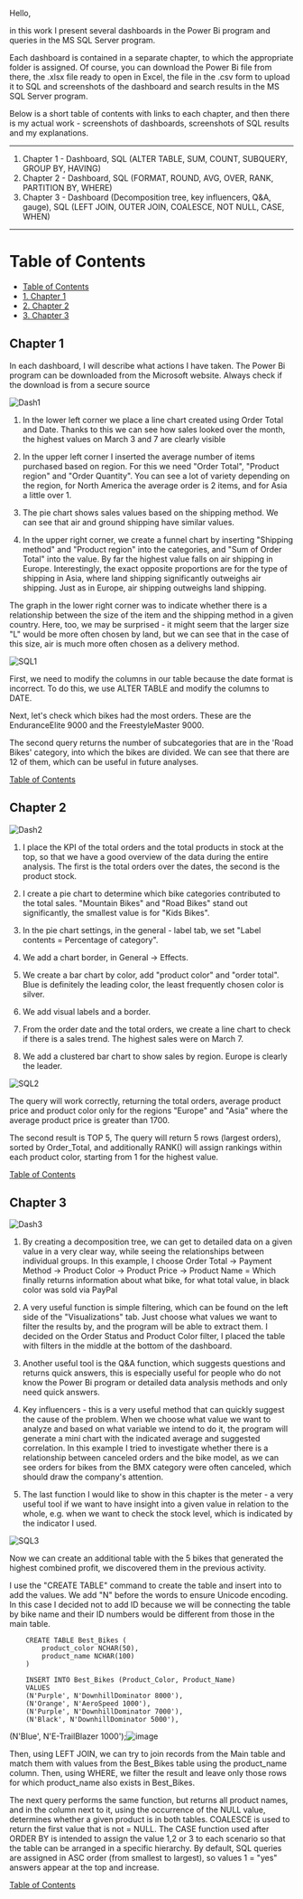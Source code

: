 Hello,

in this work I present several dashboards in the Power Bi program and queries in the MS SQL Server program.

Each dashboard is contained in a separate chapter, to which the appropriate folder is assigned. Of course, you can download the Power Bi file from there, the .xlsx file ready to open in Excel, the file in the .csv form to upload it to SQL and screenshots of the dashboard and search results in the MS SQL Server program.

Below is a short table of contents with links to each chapter, and then there is my actual work - screenshots of dashboards, screenshots of SQL results and my explanations.

---

1. Chapter 1 - Dashboard, SQL (ALTER TABLE, SUM, COUNT, SUBQUERY, GROUP BY, HAVING)
2. Chapter 2 - Dashboard, SQL (FORMAT, ROUND, AVG, OVER, RANK, PARTITION BY, WHERE)
3. Chapter 3 - Dashboard (Decomposition tree, key influencers, Q&A, gauge), SQL (LEFT JOIN, OUTER JOIN, COALESCE, NOT NULL, CASE, WHEN)

---

# Table of Contents
- [Table of Contents](#table-of-contents)
- [1. Chapter 1](#1-chapter-1)
- [2. Chapter 2](#2-chapter-2)
- [3. Chapter 3](#3-chapter-3)


## **Chapter 1**

In each dashboard, I will describe what actions I have taken. The Power Bi program can be downloaded from the Microsoft website. Always check if the download is from a secure source

![Dash1](https://github.com/user-attachments/assets/54561d3b-ef13-4c00-a9d0-461d8defe870)


1. In the lower left corner we place a line chart created using Order Total and Date. Thanks to this we can see how sales looked over the month, the highest values ​​on March 3 and 7 are clearly visible

2. In the upper left corner I inserted the average number of items purchased based on region. For this we need "Order Total", "Product region" and "Order Quantity". You can see a lot of variety depending on the region, for North America the average order is 2 items, and for Asia a little over 1.

3. The pie chart shows sales values ​​based on the shipping method. We can see that air and ground shipping have similar values.

4. In the upper right corner, we create a funnel chart by inserting "Shipping method" and "Product region" into the categories, and "Sum of Order Total" into the value. By far the highest value falls on air shipping in Europe. Interestingly, the exact opposite proportions are for the type of shipping in Asia, where land shipping significantly outweighs air shipping. Just as in Europe, air shipping outweighs land shipping.

The graph in the lower right corner was to indicate whether there is a relationship between the size of the item and the shipping method in a given country. Here, too, we may be surprised - it might seem that the larger size "L" would be more often chosen by land, but we can see that in the case of this size, air is much more often chosen as a delivery method.

![SQL1](https://github.com/user-attachments/assets/71d8b56d-69af-45e5-b83f-50b3346815a8)

First, we need to modify the columns in our table because the date format is incorrect. To do this, we use ALTER TABLE and modify the columns to DATE.

Next, let's check which bikes had the most orders. These are the EnduranceElite 9000 and the FreestyleMaster 9000.

The second query returns the number of subcategories that are in the 'Road Bikes' category, into which the bikes are divided. We can see that there are 12 of them, which can be useful in future analyses.

  [Table of Contents](#table-of-contents)
## **Chapter 2** 

![Dash2](https://github.com/user-attachments/assets/b834fa39-2891-4c88-9a09-648153a2982b)

1. I place the KPI of the total orders and the total products in stock at the top, so that we have a good overview of the data during the entire analysis. The first is the total orders over the dates, the second is the product stock.

2. I create a pie chart to determine which bike categories contributed to the total sales. "Mountain Bikes" and "Road Bikes" stand out significantly, the smallest value is for "Kids Bikes".

3. In the pie chart settings, in the general - label tab, we set "Label contents = Percentage of category".

4. We add a chart border, in General -> Effects.

5. We create a bar chart by color, add "product color" and "order total". Blue is definitely the leading color, the least frequently chosen color is silver.

6. We add visual labels and a border.

7. From the order date and the total orders, we create a line chart to check if there is a sales trend. The highest sales were on March 7.

8. We add a clustered bar chart to show sales by region. Europe is clearly the leader.

![SQL2](https://github.com/user-attachments/assets/41351010-baec-4c22-88dc-334d0fb1b65e)

The query will work correctly, returning the total orders, average product price and product color only for the regions "Europe" and "Asia" where the average product price is greater than 1700.

The second result is TOP 5, The query will return 5 rows (largest orders), sorted by Order_Total, and additionally RANK() will assign rankings within each product color, starting from 1 for the highest value.

 [Table of Contents](#table-of-contents)
## **Chapter 3** 

![Dash3](https://github.com/user-attachments/assets/e810e9b7-1224-4e8f-b272-adb4099f6de9)

1. By creating a decomposition tree, we can get to detailed data on a given value in a very clear way, while seeing the relationships between individual groups. In this example, I choose Order Total -> Payment Method -> Product Color -> Product Price -> Product Name = Which finally returns information about what bike, for what total value, in black color was sold via PayPal

2. A very useful function is simple filtering, which can be found on the left side of the "Visualizations" tab. Just choose what values ​​we want to filter the results by, and the program will be able to extract them. I decided on the Order Status and Product Color filter, I placed the table with filters in the middle at the bottom of the dashboard.

3. Another useful tool is the Q&A function, which suggests questions and returns quick answers, this is especially useful for people who do not know the Power Bi program or detailed data analysis methods and only need quick answers.

4. Key influencers - this is a very useful method that can quickly suggest the cause of the problem. When we choose what value we want to analyze and based on what variable we intend to do it, the program will generate a mini chart with the indicated average and suggested correlation. In this example I tried to investigate whether there is a relationship between canceled orders and the bike model, as we can see orders for bikes from the BMX category were often canceled, which should draw the company's attention.

5. The last function I would like to show in this chapter is the meter - a very useful tool if we want to have insight into a given value in relation to the whole, e.g. when we want to check the stock level, which is indicated by the indicator I used.

![SQL3](https://github.com/user-attachments/assets/7e01d352-059a-4ec9-940b-c8db2474cfcf)

Now we can create an additional table with the 5 bikes that generated the highest combined profit, we discovered them in the previous activity.

I use the "CREATE TABLE" command to create the table and insert into to add the values. We add "N" before the words to ensure Unicode encoding. In this case I decided not to add ID because we will be connecting the table by bike name and their ID numbers would be different from those in the main table.

		CREATE TABLE Best_Bikes (
		    product_color NCHAR(50),
		    product_name NCHAR(100)
		)
		
		INSERT INTO Best_Bikes (Product_Color, Product_Name)
		VALUES
		(N'Purple', N'DownhillDominator 8000'),
		(N'Orange', N'AeroSpeed 1000'),
		(N'Purple', N'DownhillDominator 7000'),
		(N'Black', N'DownhillDominator 5000'),
  (N'Blue', N'E-TrailBlazer 1000');![image](https://github.com/user-attachments/assets/8d6cdc4e-c3b8-4009-95b6-84a04cb7a7a6)

Then, using LEFT JOIN, we can try to join records from the Main table and match them with values ​​from the Best_Bikes table using the product_name column. Then, using WHERE, we filter the result and leave only those rows for which product_name also exists in Best_Bikes.

The next query performs the same function, but returns all product names, and in the column next to it, using the occurrence of the NULL value, determines whether a given product is in both tables. COALESCE is used to return the first value that is not = NULL. The CASE function used after ORDER BY is intended to assign the value 1,2 or 3 to each scenario so that the table can be arranged in a specific hierarchy. By default, SQL queries are assigned in ASC order (from smallest to largest), so values ​​1 = "yes" answers appear at the top and increase.

[Table of Contents](#table-of-contents)
  



